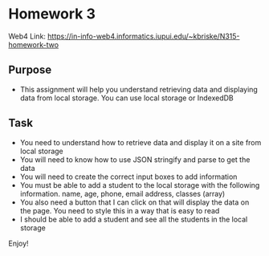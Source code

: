 # Homework 3

Web4 Link:
https://in-info-web4.informatics.iupui.edu/~kbriske/N315-homework-two

## Purpose
- This assignment will help you understand retrieving data and displaying data from local storage. You can use local storage or IndexedDB

## Task
- You need to understand how to retrieve data and display it on a site from local storage
- You will need to know how to use JSON stringify and parse to get the data
- You will need to create the correct input boxes to add information
- You must be able to add a student to the local storage with the following information. name, age, phone, email address, classes (array)
- You also need a button that I can click on that will display the data on the page. You need to style this in a way that is easy to read
- I should be able to add a student and see all the students in the local storage

Enjoy!